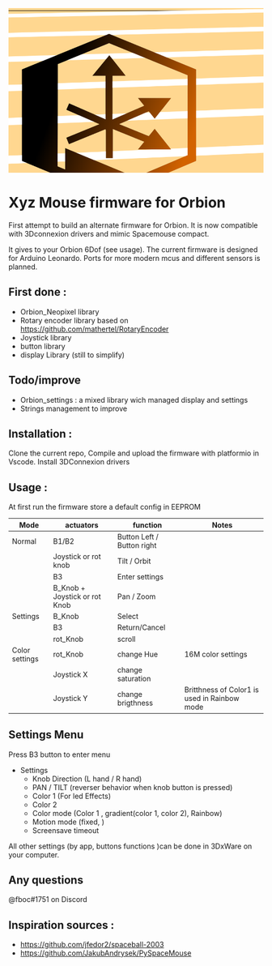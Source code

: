 ﻿
![LOGO Xyz Mouse](./logo.png)
# Xyz Mouse firmware for Orbion

First attempt to build an alternate firmware for Orbion. 
It is now compatible with 3Dconnexion drivers and mimic Spacemouse compact.

It gives to your Orbion 6Dof (see usage). The current firmware is designed for
Arduino Leonardo. Ports for more modern mcus and different sensors is planned.

## First done : 

- Orbion_Neopixel library
- Rotary encoder library based on https://github.com/mathertel/RotaryEncoder
- Joystick library
- button library
- display Library (still to simplify)

## Todo/improve

- Orbion_settings : a mixed library wich managed display and settings
- Strings management to improve

## Installation :

Clone the current repo, 
Compile and upload the firmware with platformio in Vscode.
Install 3DConnexion drivers  

## Usage :
At first run the firmware store a default config in EEPROM


| Mode   | actuators  |  function   | Notes |
|--------|----------|-------------| ---|
| Normal  | B1/B2 | Button Left / Button right |
|   | Joystick or rot knob | Tilt / Orbit || 
|   | B3  | Enter settings |
|   | B_Knob + Joystick or rot Knob | Pan / Zoom | 
| Settings | B_Knob | Select |
|   | B3 | Return/Cancel |
|   | rot_Knob | scroll |
| Color settings  | rot_Knob | change Hue | 16M color settings
|   | Joystick X | change saturation |
|   | Joystick Y | change brigthness | Britthness of Color1 is used in Rainbow mode

##  Settings Menu

Press B3 button to enter menu
- Settings
    - Knob Direction (L hand / R hand)
    - PAN / TILT (reverser behavior when knob button is pressed)
    - Color 1 (For led Effects)
    - Color 2
    - Color mode (Color 1 , gradient(color 1, color 2), Rainbow) 
    - Motion mode (fixed, )
    - Screensave timeout

All other settings (by app, buttons functions )can be done in 3DxWare on your computer.

## Any questions

@fboc#1751 on Discord

## Inspiration sources : 
- https://github.com/jfedor2/spaceball-2003
- https://github.com/JakubAndrysek/PySpaceMouse